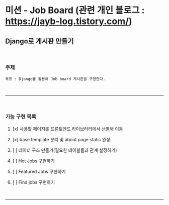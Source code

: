미션 - Job Board (관련 개인 블로그 : https://jayb-log.tistory.com/)
========================

Django로 게시판 만들기
------------------------

<br>


### 주제

```
목표 : Django를 활용해 Job board 게시판을 구현한다.
```


<br>

***

<br>

### 기능 구현 목록

1. [x] 사용할 페이지를 프론트엔드 라이브러리에서 선별해 이동


1. [x] base template 분리 및 about page static 완성


1. [ ] 데이터 구조 만들기(필요한 테이블들과 관계 설정하기)
    

1. [ ] Hot Jobs 구현하기


1. [ ] Featured Jobs 구현하기


1. [ ] Find jobs 구현하기




<br>

***
